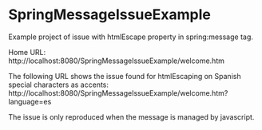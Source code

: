 SpringMessageIssueExample
=========================

Example project of issue with htmlEscape property in spring:message tag.

Home URL: http://localhost:8080/SpringMessageIssueExample/welcome.htm

The following URL shows the issue found for htmlEscaping on Spanish special characters as accents: http://localhost:8080/SpringMessageIssueExample/welcome.htm?language=es

The issue is only reproduced when the message is managed by javascript.

